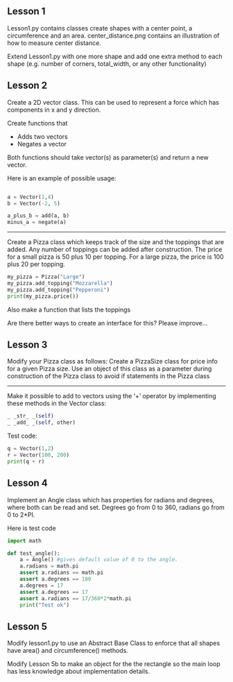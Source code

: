 ## Lesson 1
Lesson1.py contains classes create shapes with a center point, a circumference and an area. center_distance.png contains an illustration of how to measure center distance. 

Extend Lesson1.py with one more shape and add one extra method to each shape (e.g. number of corners, total_width, or any other functionality)

## Lesson 2

Create a 2D vector class. This can be used to represent a force which has components in x and y direction. 

Create functions that 
* Adds two vectors
* Negates a vector 

Both functions should take vector(s) as parameter(s) and return a new vector.  

Here is an example of possible usage:
```Python

a = Vector(1,4)
b = Vector(-2, 5)

a_plus_b = add(a, b)
minus_a = negate(a)
```
---
Create a Pizza class which keeps track of the size and the toppings that are added. Any number of toppings can be added after construction. The price for a small pizza is 50 plus 10 per topping. For a large pizza, the price is 100 plus 20 per topping. 

```Python
my_pizza = Pizza("Large")
my_pizza.add_topping("Mozzarella")
my_pizza.add_topping("Pepperoni")
print(my_pizza.price())
```

Also make a function that lists the toppings

Are there better ways to create an interface for this? Please improve…

## Lesson 3
Modify your Pizza class as follows: Create a PizzaSize class for price info for a given Pizza size. 
Use an object of this class as a parameter during construction of the Pizza class to avoid if statements in the Pizza class

---
Make it possible to add to vectors using the ‘+’ operator by implementing these methods in the Vector class:
```Python
_ _str_ _(self) 
_ _add_ _(self, other)
```

Test code: 
```Python
q = Vector(1,2)
r = Vector(100, 200)
print(q + r)
```

## Lesson 4
Implement an Angle class which has properties for radians and degrees, where both can be read and set. Degrees go from 0 to 360, radians go from 0 to 2*PI. 

Here is test code 
```Python
import math

def test_angle():
    a = Angle() #gives default value of 0 to the angle. 
    a.radians = math.pi
    assert a.radians == math.pi
    assert a.degrees == 180 
    a.degrees = 17
    assert a.degrees == 17
    assert a.radians == 17/360*2*math.pi
    print("Test ok")
```    

## Lesson 5 
Modify lesson1.py to use an Abstract Base Class to enforce that all shapes have area() and circumference() methods. 

Modify Lesson 5b to make an object for the the rectangle so the main loop has less knowledge about implementation details.

